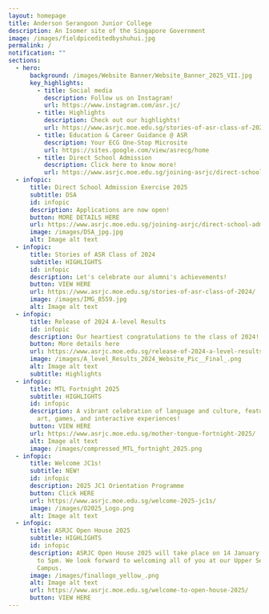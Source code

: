 ```yaml
---
layout: homepage
title: Anderson Serangoon Junior College
description: An Isomer site of the Singapore Government
image: /images/fieldpiceditedbyshuhui.jpg
permalink: /
notification: ""
sections:
  - hero:
      background: /images/Website Banner/Website_Banner_2025_VII.jpg
      key_highlights:
        - title: Social media
          description: Follow us on Instagram!
          url: https://www.instagram.com/asr.jc/
        - title: Highlights
          description: Check out our highlights!
          url: https://www.asrjc.moe.edu.sg/stories-of-asr-class-of-2024/
        - title: Education & Career Guidance @ ASR
          description: Your ECG One-Stop Microsite
          url: https://sites.google.com/view/asrecg/home
        - title: Direct School Admission
          description: Click here to know more!
          url: https://www.asrjc.moe.edu.sg/joining-asrjc/direct-school-admission/
  - infopic:
      title: Direct School Admission Exercise 2025
      subtitle: DSA
      id: infopic
      description: Applications are now open!
      button: MORE DETAILS HERE
      url: https://www.asrjc.moe.edu.sg/joining-asrjc/direct-school-admission/
      image: /images/DSA_jpg.jpg
      alt: Image alt text
  - infopic:
      title: Stories of ASR Class of 2024
      subtitle: HIGHLIGHTS
      id: infopic
      description: Let's celebrate our alumni's achievements!
      button: VIEW HERE
      url: https://www.asrjc.moe.edu.sg/stories-of-asr-class-of-2024/
      image: /images/IMG_8559.jpg
      alt: Image alt text
  - infopic:
      title: Release of 2024 A-level Results
      id: infopic
      description: Our heartiest congratulations to the class of 2024!
      button: More details here
      url: https://www.asrjc.moe.edu.sg/release-of-2024-a-level-results/
      image: /images/A_level_Results_2024_Website_Pic__Final_.png
      alt: Image alt text
      subtitle: Highlights
  - infopic:
      title: MTL Fortnight 2025
      subtitle: HIGHLIGHTS
      id: infopic
      description: A vibrant celebration of language and culture, featuring music,
        art, games, and interactive experiences!
      button: VIEW HERE
      url: https://www.asrjc.moe.edu.sg/mother-tongue-fortnight-2025/
      alt: Image alt text
      image: /images/compressed_MTL_fortnight_2025.png
  - infopic:
      title: Welcome JC1s!
      subtitle: NEW!
      id: infopic
      description: 2025 JC1 Orientation Programme
      button: Click HERE
      url: https://www.asrjc.moe.edu.sg/welcome-2025-jc1s/
      image: /images/O2025_Logo.png
      alt: Image alt text
  - infopic:
      title: ASRJC Open House 2025
      subtitle: HIGHLIGHTS
      id: infopic
      description: ASRJC Open House 2025 will take place on 14 January Tuesday, 10am
        to 5pm. We look forward to welcoming all of you at our Upper Serangoon
        Campus.
      image: /images/finallogo_yellow_.png
      alt: Image alt text
      url: https://www.asrjc.moe.edu.sg/welcome-to-open-house-2025/
      button: VIEW HERE
---
```

